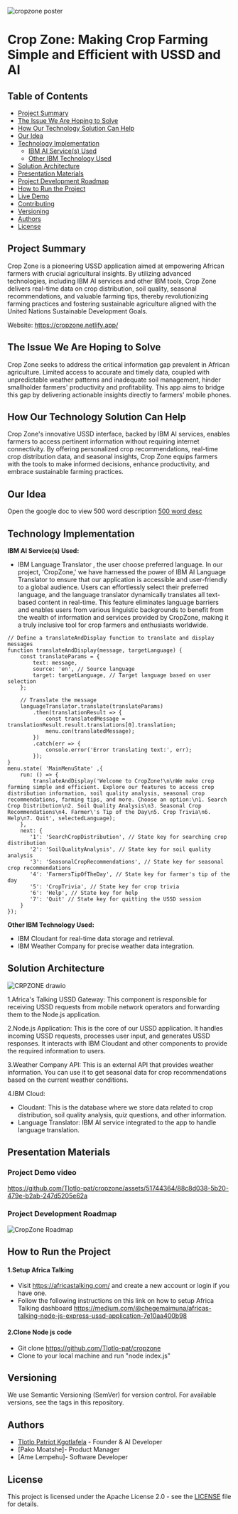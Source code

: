 ![cropzone poster](https://github.com/Tlotlo-pat/cropzone/assets/51744364/e46596b2-c1b9-498f-bbc9-cd5179f4cd3d)
# Crop Zone:  Making Crop Farming Simple and Efficient with USSD and AI

## Table of Contents
- [Project Summary](#project-summary)
- [The Issue We Are Hoping to Solve](#the-issue-we-are-hoping-to-solve)
- [How Our Technology Solution Can Help](#how-our-technology-solution-can-help)
- [Our Idea](#our-idea)
- [Technology Implementation](#technology-implementation)
  - [IBM AI Service(s) Used](#ibm-ai-services-used)
  - [Other IBM Technology Used](#other-ibm-technology-used)
- [Solution Architecture](#solution-architecture)
- [Presentation Materials](#presentation-materials)
- [Project Development Roadmap](#project-development-roadmap)
- [How to Run the Project](#how-to-run-the-project)
- [Live Demo](#live-demo)
- [Contributing](#contributing)
- [Versioning](#versioning)
- [Authors](#authors)
- [License](#license)

## Project Summary

Crop Zone is a pioneering USSD application aimed at empowering African farmers with crucial agricultural insights. By utilizing advanced technologies, including IBM AI services and other IBM tools, Crop Zone delivers real-time data on crop distribution, soil quality, seasonal recommendations, and valuable farming tips, thereby revolutionizing farming practices and fostering sustainable agriculture aligned with the United Nations Sustainable Development Goals.

Website: https://cropzone.netlify.app/

## The Issue We Are Hoping to Solve

Crop Zone seeks to address the critical information gap prevalent in African agriculture. Limited access to accurate and timely data, coupled with unpredictable weather patterns and inadequate soil management, hinder smallholder farmers' productivity and profitability. This app aims to bridge this gap by delivering actionable insights directly to farmers' mobile phones.

## How Our Technology Solution Can Help

Crop Zone's innovative USSD interface, backed by IBM AI services, enables farmers to access pertinent information without requiring internet connectivity. By offering personalized crop recommendations, real-time crop distribution data, and seasonal insights, Crop Zone equips farmers with the tools to make informed decisions, enhance productivity, and embrace sustainable farming practices.

## Our Idea

Open the google doc to view 500 word description [500 word desc](https://docs.google.com/document/d/1FRz0vlkPEKNH2dMuTqaQ8OQ4VskU6lPq-i544iFcbgg/edit)

## Technology Implementation

**IBM AI Service(s) Used:**
- IBM Language Translator , the user choose preferred language.
In our project, 'CropZone,' we have harnessed the power of IBM AI Language Translator to ensure that our application is accessible and user-friendly to a global audience. Users can effortlessly select their preferred language, and the language translator dynamically translates all text-based content in real-time. This feature eliminates language barriers and enables users from various linguistic backgrounds to benefit from the wealth of information and services provided by CropZone, making it a truly inclusive tool for crop farmers and enthusiasts worldwide.

```
// Define a translateAndDisplay function to translate and display messages
function translateAndDisplay(message, targetLanguage) {
    const translateParams = {
        text: message,
        source: 'en', // Source language
        target: targetLanguage, // Target language based on user selection
    };

    // Translate the message
    languageTranslator.translate(translateParams)
        .then(translationResult => {
            const translatedMessage = translationResult.result.translations[0].translation;
            menu.con(translatedMessage);
        })
        .catch(err => {
            console.error('Error translating text:', err);
        });
}
menu.state( 'MainMenuState' ,{
    run: () => {
        translateAndDisplay('Welcome to CropZone!\n\nWe make crop farming simple and efficient. Explore our features to access crop distribution information, soil quality analysis, seasonal crop recommendations, farming tips, and more. Choose an option:\n1. Search Crop Distribution\n2. Soil Quality Analysis\n3. Seasonal Crop Recommendations\n4. Farmer\'s Tip of the Day\n5. Crop Trivia\n6. Help\n7. Quit', selectedLanguage);
    },
    next: {
       '1': 'SearchCropDistribution', // State key for searching crop distribution
       '2': 'SoilQualityAnalysis', // State key for soil quality analysis
       '3': 'SeasonalCropRecommendations', // State key for seasonal crop recommendations
       '4': 'FarmersTipOfTheDay', // State key for farmer's tip of the day
       '5': 'CropTrivia', // State key for crop trivia
       '6': 'Help', // State key for help
       '7': 'Quit' // State key for quitting the USSD session
    }
});
```

**Other IBM Technology Used:**
- IBM Cloudant for real-time data storage and retrieval.
- IBM Weather Company for precise weather data integration.
  
## Solution Architecture

![CRPZONE drawio](https://github.com/Tlotlo-pat/cropzone/assets/51744364/ffe82672-7e43-4802-bdf4-a0f1faaa3059)

1.Africa's Talking USSD Gateway: This component is responsible for receiving USSD requests from mobile network operators and forwarding them to the Node.js application.

2.Node.js Application: This is the core of our USSD application. It handles incoming USSD requests, processes user input, and generates USSD responses. It interacts with IBM Cloudant and other components to provide the required information to users.

3.Weather Company API: This is an external API that provides weather information. You can use it to get seasonal data for crop recommendations based on the current weather conditions.

4.IBM Cloud: 
- Cloudant: This is the database where we store data related to crop distribution, soil quality analysis, quiz questions, and other information.
- Language Translator: IBM AI service integrated to the app to handle language translation.

## Presentation Materials

### Project Demo video

https://github.com/Tlotlo-pat/cropzone/assets/51744364/88c8d038-5b20-479e-b2ab-247d5205e62a

### Project Development Roadmap

![CropZone Roadmap](https://github.com/user-attachments/assets/05ec8ef4-d4db-464a-9cab-aa6567a847fd)

## How to Run the Project

#### 1.Setup Africa Talking
- Visit https://africastalking.com/ and create a new account or login if you have one. 
- Follow the following instructions on this link on how to setup Africa Talking dashboard https://medium.com/@chegemaimuna/africas-talking-node-js-express-ussd-application-7e10aa400b98

#### 2.Clone Node js code
 - Git clone https://github.com/Tlotlo-pat/cropzone
 - Clone to your local machine and run "node index.js"


## Versioning

We use Semantic Versioning (SemVer) for version control. For available versions, see the tags in this repository.

## Authors

- [Tlotlo Patriot Kgotlafela](link-to-your-profile) - Founder & AI Developer
- [Pako Moatshe]- Product Manager
- [Ame Lempehu]- Software Developer




## License

This project is licensed under the Apache License 2.0 - see the [LICENSE](LICENSE) file for details.



